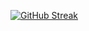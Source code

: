 [![GitHub Streak](http://github-readme-streak-stats.herokuapp.com?user=phuocta4141&theme=blueberry_duo&hide_border=true&date_format=M%20j%5B%2C%20Y%5D)](https://git.io/streak-stats)
